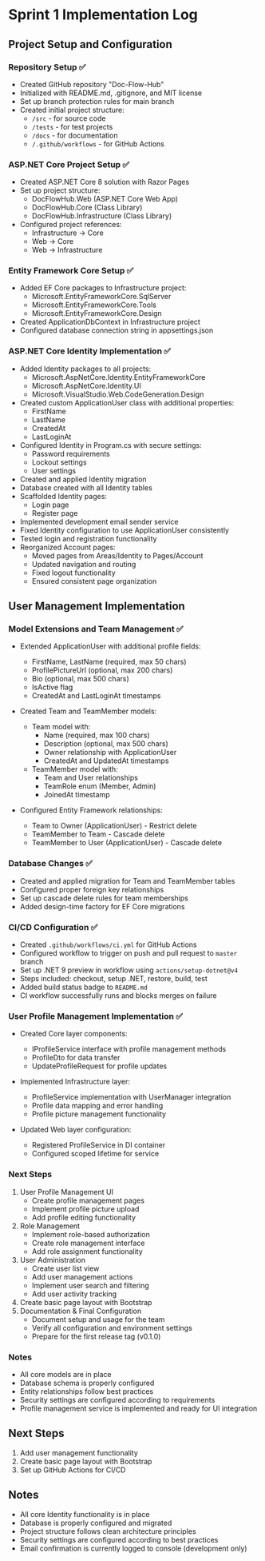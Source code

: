 # Sprint 1 Implementation Log

## Project Setup and Configuration

### Repository Setup ✅
- Created GitHub repository "Doc-Flow-Hub"
- Initialized with README.md, .gitignore, and MIT license
- Set up branch protection rules for main branch
- Created initial project structure:
  - `/src` - for source code
  - `/tests` - for test projects
  - `/docs` - for documentation
  - `/.github/workflows` - for GitHub Actions

### ASP.NET Core Project Setup ✅
- Created ASP.NET Core 8 solution with Razor Pages
- Set up project structure:
  - DocFlowHub.Web (ASP.NET Core Web App)
  - DocFlowHub.Core (Class Library)
  - DocFlowHub.Infrastructure (Class Library)
- Configured project references:
  - Infrastructure → Core
  - Web → Core
  - Web → Infrastructure

### Entity Framework Core Setup ✅
- Added EF Core packages to Infrastructure project:
  - Microsoft.EntityFrameworkCore.SqlServer
  - Microsoft.EntityFrameworkCore.Tools
  - Microsoft.EntityFrameworkCore.Design
- Created ApplicationDbContext in Infrastructure project
- Configured database connection string in appsettings.json

### ASP.NET Core Identity Implementation ✅
- Added Identity packages to all projects:
  - Microsoft.AspNetCore.Identity.EntityFrameworkCore
  - Microsoft.AspNetCore.Identity.UI
  - Microsoft.VisualStudio.Web.CodeGeneration.Design
- Created custom ApplicationUser class with additional properties:
  - FirstName
  - LastName
  - CreatedAt
  - LastLoginAt
- Configured Identity in Program.cs with secure settings:
  - Password requirements
  - Lockout settings
  - User settings
- Created and applied Identity migration
- Database created with all Identity tables
- Scaffolded Identity pages:
  - Login page
  - Register page
- Implemented development email sender service
- Fixed Identity configuration to use ApplicationUser consistently
- Tested login and registration functionality
- Reorganized Account pages:
  - Moved pages from Areas/Identity to Pages/Account
  - Updated navigation and routing
  - Fixed logout functionality
  - Ensured consistent page organization

## User Management Implementation

### Model Extensions and Team Management ✅
- Extended ApplicationUser with additional profile fields:
  - FirstName, LastName (required, max 50 chars)
  - ProfilePictureUrl (optional, max 200 chars)
  - Bio (optional, max 500 chars)
  - IsActive flag
  - CreatedAt and LastLoginAt timestamps

- Created Team and TeamMember models:
  - Team model with:
    - Name (required, max 100 chars)
    - Description (optional, max 500 chars)
    - Owner relationship with ApplicationUser
    - CreatedAt and UpdatedAt timestamps
  - TeamMember model with:
    - Team and User relationships
    - TeamRole enum (Member, Admin)
    - JoinedAt timestamp

- Configured Entity Framework relationships:
  - Team to Owner (ApplicationUser) - Restrict delete
  - TeamMember to Team - Cascade delete
  - TeamMember to User (ApplicationUser) - Cascade delete

### Database Changes ✅
- Created and applied migration for Team and TeamMember tables
- Configured proper foreign key relationships
- Set up cascade delete rules for team memberships
- Added design-time factory for EF Core migrations

### CI/CD Configuration ✅
- Created `.github/workflows/ci.yml` for GitHub Actions
- Configured workflow to trigger on push and pull request to `master` branch
- Set up .NET 9 preview in workflow using `actions/setup-dotnet@v4`
- Steps included: checkout, setup .NET, restore, build, test
- Added build status badge to `README.md`
- CI workflow successfully runs and blocks merges on failure

### User Profile Management Implementation ✅
- Created Core layer components:
  - IProfileService interface with profile management methods
  - ProfileDto for data transfer
  - UpdateProfileRequest for profile updates

- Implemented Infrastructure layer:
  - ProfileService implementation with UserManager integration
  - Profile data mapping and error handling
  - Profile picture management functionality

- Updated Web layer configuration:
  - Registered ProfileService in DI container
  - Configured scoped lifetime for service

### Next Steps
1. User Profile Management UI
   - Create profile management pages
   - Implement profile picture upload
   - Add profile editing functionality
2. Role Management
   - Implement role-based authorization
   - Create role management interface
   - Add role assignment functionality
3. User Administration
   - Create user list view
   - Add user management actions
   - Implement user search and filtering
   - Add user activity tracking
4. Create basic page layout with Bootstrap
5. Documentation & Final Configuration
   - Document setup and usage for the team
   - Verify all configuration and environment settings
   - Prepare for the first release tag (v0.1.0)

### Notes
- All core models are in place
- Database schema is properly configured
- Entity relationships follow best practices
- Security settings are configured according to requirements
- Profile management service is implemented and ready for UI integration

## Next Steps
1. Add user management functionality
2. Create basic page layout with Bootstrap
3. Set up GitHub Actions for CI/CD

## Notes
- All core Identity functionality is in place
- Database is properly configured and migrated
- Project structure follows clean architecture principles
- Security settings are configured according to best practices
- Email confirmation is currently logged to console (development only) 